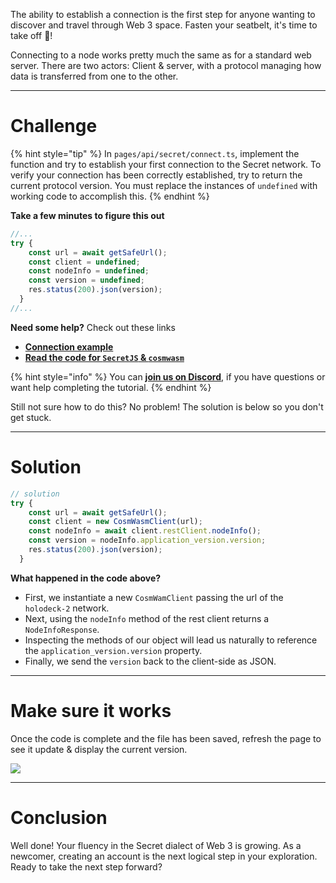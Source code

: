 The ability to establish a connection is the first step for anyone wanting to discover and travel through Web 3 space. Fasten your seatbelt, it's time to take off 🚀!

Connecting to a node works pretty much the same as for a standard web server. There are two actors: Client & server, with a protocol managing how data is transferred from one to the other.

---

# Challenge

{% hint style="tip" %}
In `pages/api/secret/connect.ts`, implement the function and try to establish your first connection to the Secret network. To verify your connection has been correctly established, try to return the current protocol version. You must replace the instances of `undefined` with working code to accomplish this.
{% endhint %}

**Take a few minutes to figure this out**

```typescript
//...
try {
    const url = await getSafeUrl();
    const client = undefined;
    const nodeInfo = undefined;
    const version = undefined;
    res.status(200).json(version);
  }
//...
```

**Need some help?** Check out these links

- [**Connection example**](https://github.com/enigmampc/SecretJS-Templates/tree/master/1_connecting_to_node)
- [**Read the code for `SecretJS` & `cosmwasm`**](https://github.com/enigmampc/SecretNetwork/tree/master/cosmwasm-js/packages/sdk)

{% hint style="info" %}
You can [**join us on Discord**](https://discord.gg/fszyM7K), if you have questions or want help completing the tutorial.
{% endhint %}

Still not sure how to do this? No problem! The solution is below so you don't get stuck.

---

# Solution

```typescript
// solution
try {
    const url = await getSafeUrl();
    const client = new CosmWasmClient(url);
    const nodeInfo = await client.restClient.nodeInfo();
    const version = nodeInfo.application_version.version;
    res.status(200).json(version);
  }
```

**What happened in the code above?**

- First, we instantiate a new `CosmWamClient` passing the url of the `holodeck-2` network.
- Next, using the `nodeInfo` method of the rest client returns a `NodeInfoResponse`.
- Inspecting the methods of our object will lead us naturally to reference the `application_version.version` property.
- Finally, we send the `version` back to the client-side as JSON.

---

# Make sure it works

Once the code is complete and the file has been saved, refresh the page to see it update & display the current version.

![](https://raw.githubusercontent.com/figment-networks/learn-web3-dapp/main/markdown/__images__/secret/secret-connect.gif)

---

# Conclusion

Well done! Your fluency in the Secret dialect of Web 3 is growing. As a newcomer, creating an account is the next logical step in your exploration. Ready to take the next step forward?
